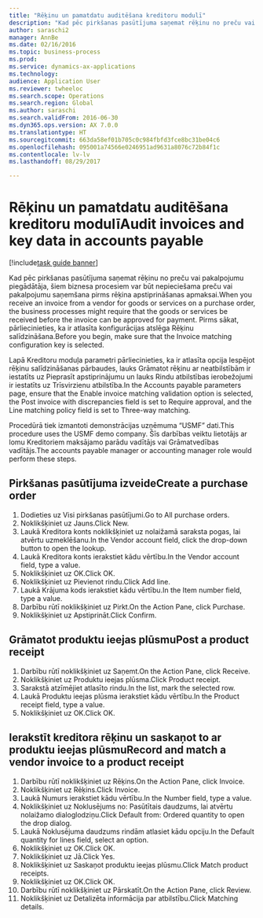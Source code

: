 ```yaml
--- 
title: "Rēķinu un pamatdatu auditēšana kreditoru modulī"
description: "Kad pēc pirkšanas pasūtījuma saņemat rēķinu no preču vai pakalpojumu piegādātāja, šiem biznesa procesiem var būt nepieciešama preču vai pakalpojumu saņemšana pirms rēķina apstiprināšanas apmaksai."
author: saraschi2
manager: AnnBe
ms.date: 02/16/2016
ms.topic: business-process
ms.prod: 
ms.service: dynamics-ax-applications
ms.technology: 
audience: Application User
ms.reviewer: twheeloc
ms.search.scope: Operations
ms.search.region: Global
ms.author: saraschi
ms.search.validFrom: 2016-06-30
ms.dyn365.ops.version: AX 7.0.0
ms.translationtype: HT
ms.sourcegitcommit: 663da58ef01b705c0c984fbfd3fce8bc31be04c6
ms.openlocfilehash: 095001a74566e0246951ad9631a8076c72b84f1c
ms.contentlocale: lv-lv
ms.lasthandoff: 08/29/2017

---
```

# <a name="audit-invoices-and-key-data-in-accounts-payable"></a><span data-ttu-id="a9034-103">Rēķinu un pamatdatu auditēšana kreditoru modulī</span><span class="sxs-lookup"><span data-stu-id="a9034-103">Audit invoices and key data in accounts payable</span></span>

[!include[task guide banner](../../includes/task-guide-banner.md)]

<span data-ttu-id="a9034-104">Kad pēc pirkšanas pasūtījuma saņemat rēķinu no preču vai pakalpojumu piegādātāja, šiem biznesa procesiem var būt nepieciešama preču vai pakalpojumu saņemšana pirms rēķina apstiprināšanas apmaksai.</span><span class="sxs-lookup"><span data-stu-id="a9034-104">When you receive an invoice from a vendor for goods or services on a purchase order, the business processes might require that the goods or services be received before the invoice can be approved for payment.</span></span> <span data-ttu-id="a9034-105">Pirms sākat, pārliecinieties, ka ir atlasīta konfigurācijas atslēga Rēķinu salīdzināšana.</span><span class="sxs-lookup"><span data-stu-id="a9034-105">Before you begin, make sure that the Invoice matching configuration key is selected.</span></span> 

<span data-ttu-id="a9034-106">Lapā Kreditoru moduļa parametri pārliecinieties, ka ir atlasīta opcija Iespējot rēķinu salīdzināšanas pārbaudes, lauks Grāmatot rēķinu ar neatbilstībām ir iestatīts uz Pieprasīt apstiprinājumu un lauks Rindu atbilstības ierobežojumi ir iestatīts uz Trīsvirzienu atbilstība.</span><span class="sxs-lookup"><span data-stu-id="a9034-106">In the Accounts payable parameters page, ensure that the Enable invoice matching validation option is selected, the Post invoice with discrepancies field is set to Require approval, and the Line matching policy field is set to Three-way matching.</span></span>

<span data-ttu-id="a9034-107">Procedūrā tiek izmantoti demonstrācijas uzņēmuma “USMF” dati.</span><span class="sxs-lookup"><span data-stu-id="a9034-107">This procedure uses the USMF demo company.</span></span> <span data-ttu-id="a9034-108">Šīs darbības veiktu lietotājs ar lomu Kreditoriem maksājamo parādu vadītājs vai Grāmatvedības vadītājs.</span><span class="sxs-lookup"><span data-stu-id="a9034-108">The accounts payable manager or accounting manager role would perform these steps.</span></span>


## <a name="create-a-purchase-order"></a><span data-ttu-id="a9034-109">Pirkšanas pasūtījuma izveide</span><span class="sxs-lookup"><span data-stu-id="a9034-109">Create a purchase order</span></span>
1. <span data-ttu-id="a9034-110">Dodieties uz Visi pirkšanas pasūtījumi.</span><span class="sxs-lookup"><span data-stu-id="a9034-110">Go to All purchase orders.</span></span>
2. <span data-ttu-id="a9034-111">Noklikšķiniet uz Jauns.</span><span class="sxs-lookup"><span data-stu-id="a9034-111">Click New.</span></span>
3. <span data-ttu-id="a9034-112">Laukā Kreditora konts noklikšķiniet uz nolaižamā saraksta pogas, lai atvērtu uzmeklēšanu.</span><span class="sxs-lookup"><span data-stu-id="a9034-112">In the Vendor account field, click the drop-down button to open the lookup.</span></span>
4. <span data-ttu-id="a9034-113">Laukā Kreditora konts ierakstiet kādu vērtību.</span><span class="sxs-lookup"><span data-stu-id="a9034-113">In the Vendor account field, type a value.</span></span>
5. <span data-ttu-id="a9034-114">Noklikšķiniet uz OK.</span><span class="sxs-lookup"><span data-stu-id="a9034-114">Click OK.</span></span>
6. <span data-ttu-id="a9034-115">Noklikšķiniet uz Pievienot rindu.</span><span class="sxs-lookup"><span data-stu-id="a9034-115">Click Add line.</span></span>
7. <span data-ttu-id="a9034-116">Laukā Krājuma kods ierakstiet kādu vērtību.</span><span class="sxs-lookup"><span data-stu-id="a9034-116">In the Item number field, type a value.</span></span>
8. <span data-ttu-id="a9034-117">Darbību rūtī noklikšķiniet uz Pirkt.</span><span class="sxs-lookup"><span data-stu-id="a9034-117">On the Action Pane, click Purchase.</span></span>
9. <span data-ttu-id="a9034-118">Noklikšķiniet uz Apstiprināt.</span><span class="sxs-lookup"><span data-stu-id="a9034-118">Click Confirm.</span></span>

## <a name="post-a-product-receipt"></a><span data-ttu-id="a9034-119">Grāmatot produktu ieejas plūsmu</span><span class="sxs-lookup"><span data-stu-id="a9034-119">Post a product receipt</span></span>
1. <span data-ttu-id="a9034-120">Darbību rūtī noklikšķiniet uz Saņemt.</span><span class="sxs-lookup"><span data-stu-id="a9034-120">On the Action Pane, click Receive.</span></span>
2. <span data-ttu-id="a9034-121">Noklikšķiniet uz Produktu ieejas plūsma.</span><span class="sxs-lookup"><span data-stu-id="a9034-121">Click Product receipt.</span></span>
3. <span data-ttu-id="a9034-122">Sarakstā atzīmējiet atlasīto rindu.</span><span class="sxs-lookup"><span data-stu-id="a9034-122">In the list, mark the selected row.</span></span>
4. <span data-ttu-id="a9034-123">Laukā Produktu ieejas plūsma ierakstiet kādu vērtību.</span><span class="sxs-lookup"><span data-stu-id="a9034-123">In the Product receipt field, type a value.</span></span>
5. <span data-ttu-id="a9034-124">Noklikšķiniet uz OK.</span><span class="sxs-lookup"><span data-stu-id="a9034-124">Click OK.</span></span>

## <a name="record-and-match-a-vendor-invoice-to-a-product-receipt"></a><span data-ttu-id="a9034-125">Ierakstīt kreditora rēķinu un saskaņot to ar produktu ieejas plūsmu</span><span class="sxs-lookup"><span data-stu-id="a9034-125">Record and match a vendor invoice to a product receipt</span></span>
1. <span data-ttu-id="a9034-126">Darbību rūtī noklikšķiniet uz Rēķins.</span><span class="sxs-lookup"><span data-stu-id="a9034-126">On the Action Pane, click Invoice.</span></span>
2. <span data-ttu-id="a9034-127">Noklikšķiniet uz Rēķins.</span><span class="sxs-lookup"><span data-stu-id="a9034-127">Click Invoice.</span></span>
3. <span data-ttu-id="a9034-128">Laukā Numurs ierakstiet kādu vērtību.</span><span class="sxs-lookup"><span data-stu-id="a9034-128">In the Number field, type a value.</span></span>
4. <span data-ttu-id="a9034-129">Noklikšķiniet uz Noklusējums no: Pasūtītais daudzums, lai atvērtu nolaižamo dialoglodziņu.</span><span class="sxs-lookup"><span data-stu-id="a9034-129">Click Default from: Ordered quantity to open the drop dialog.</span></span>
5. <span data-ttu-id="a9034-130">Laukā Noklusējuma daudzums rindām atlasiet kādu opciju.</span><span class="sxs-lookup"><span data-stu-id="a9034-130">In the Default quantity for lines field, select an option.</span></span>
6. <span data-ttu-id="a9034-131">Noklikšķiniet uz OK.</span><span class="sxs-lookup"><span data-stu-id="a9034-131">Click OK.</span></span>
7. <span data-ttu-id="a9034-132">Noklikšķiniet uz Jā.</span><span class="sxs-lookup"><span data-stu-id="a9034-132">Click Yes.</span></span>
8. <span data-ttu-id="a9034-133">Noklikšķiniet uz Saskaņot produktu ieejas plūsmu.</span><span class="sxs-lookup"><span data-stu-id="a9034-133">Click Match product receipts.</span></span>
9. <span data-ttu-id="a9034-134">Noklikšķiniet uz OK.</span><span class="sxs-lookup"><span data-stu-id="a9034-134">Click OK.</span></span>
10. <span data-ttu-id="a9034-135">Darbību rūtī noklikšķiniet uz Pārskatīt.</span><span class="sxs-lookup"><span data-stu-id="a9034-135">On the Action Pane, click Review.</span></span>
11. <span data-ttu-id="a9034-136">Noklikšķiniet uz Detalizēta informācija par atbilstību.</span><span class="sxs-lookup"><span data-stu-id="a9034-136">Click Matching details.</span></span>


